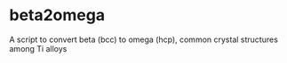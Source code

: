 # beta2omega
A script to convert beta (bcc) to omega (hcp), common crystal structures among Ti alloys
